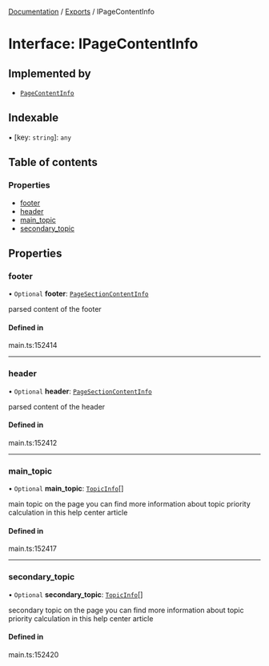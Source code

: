 [Documentation](../README.md) / [Exports](../modules.md) / IPageContentInfo

# Interface: IPageContentInfo

## Implemented by

- [`PageContentInfo`](../classes/PageContentInfo.md)

## Indexable

▪ [key: `string`]: `any`

## Table of contents

### Properties

- [footer](IPageContentInfo.md#footer)
- [header](IPageContentInfo.md#header)
- [main\_topic](IPageContentInfo.md#main_topic)
- [secondary\_topic](IPageContentInfo.md#secondary_topic)

## Properties

### footer

• `Optional` **footer**: [`PageSectionContentInfo`](../classes/PageSectionContentInfo.md)

parsed content of the footer

#### Defined in

main.ts:152414

___

### header

• `Optional` **header**: [`PageSectionContentInfo`](../classes/PageSectionContentInfo.md)

parsed content of the header

#### Defined in

main.ts:152412

___

### main\_topic

• `Optional` **main\_topic**: [`TopicInfo`](../classes/TopicInfo.md)[]

main topic on the page
you can find more information about topic priority calculation in this help center article

#### Defined in

main.ts:152417

___

### secondary\_topic

• `Optional` **secondary\_topic**: [`TopicInfo`](../classes/TopicInfo.md)[]

secondary topic on the page
you can find more information about topic priority calculation in this help center article

#### Defined in

main.ts:152420
